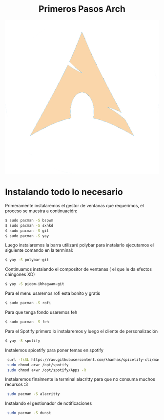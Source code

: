 <h1 align="center">Primeros Pasos Arch</h1>

<p align="center">
 
<img src="https://raw.githubusercontent.com/P4NAD3ROXIS/DotfilesForEverybody/main/Guide/Spanish-Version/Distros/Arch/archlinux.png">

</p>

# Instalando todo lo necesario

Primeramente instalaremos el gestor de ventanas que requerimos, el proceso se muestra a continuación:

```bash
$ sudo pacman -S bspwm
$ sudo pacman -S sxhkd
$ sudo pacman -S git
$ sudo pacman -S yay
```

Luego instalaremos la barra utilizaré polybar para instalarlo ejecutamos el siguiente comando en la terminal:

```bash
$ yay -S polybar-git
```

Continuamos instalando el compositor de ventanas ( el que le da efectos chingones XD)

```bash
$ yay -S picom-ibhagwam-git
```

Para el menu usaremos rofi esta bonito y gratis

```bash
$ sudo pacman -S rofi
```

Para que tenga fondo usaremos feh

```bash
$ sudo pacman -S feh
```

Para el Spotify primero lo instalaremos y luego el cliente de personalización

```bash
$ yay -S spotify
```

Instalemos spicetify para poner temas en spotify

```bash
 curl -fsSL https://raw.githubusercontent.com/khanhas/spicetify-cli/master/install.sh | sh
 sudo chmod a+wr /opt/spotify
 sudo chmod a+wr /opt/spotify/Apps -R
 ```

Instalaremos finalmente la terminal alacritty para que no consuma muchos recursos :3

```bash
 sudo pacman -S alacritty
 ```

Instalando el gestionador de notificaciones

```bash
 sudo pacman -S dunst
```
